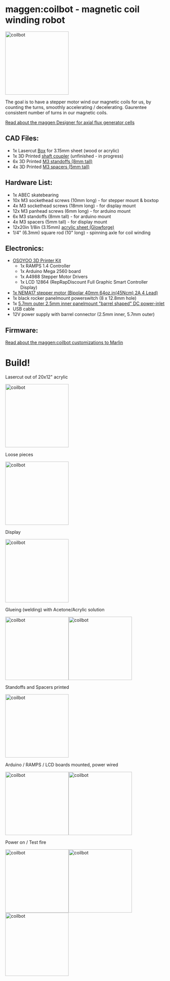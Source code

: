 # maggen:coilbot - magnetic coil winding robot

<img alt='coilbot' title='coilbot' src="coilbot8.jpg" width='200px'>

The goal is to have a stepper motor wind our magnetic coils for us, by counting the turns, smoothly accelerating / decelerating.  Gaurentee consistent number of turns in our magnetic coils.


[Read about the maggen Designer for axial flux generator cells](https://github.com/subatomicglue/maggen/tree/master/)

## CAD Files:
 - 1x Lasercut [Box](coilbotBox-3.15mm-sheet.svg) for 3.15mm sheet (wood or acrylic)
 - 1x 3D Printed [shaft coupler](shaft-coupler-squareToD.scad)  (unfinished - in progress)
 - 6x 3D Printed [M3 standoffs (8mm tall)](3mm-standoff-8mm-2.7ID.stl)
 - 4x 3D Printed [M3 spacers (5mm tall)](3mm-standoff-5mm-3.1ID.stl)

## Hardware List:
 - 1x  ABEC skatebearing
 - 10x M3 sockethead screws (10mm long) - for stepper mount & boxtop
 - 4x  M3 sockethead screws (18mm long) - for display mount
 - 12x M3 panhead screws (6mm long) - for arduino mount
 - 6x  M3 standoffs (8mm tall) - for arduino mount
 - 4x  M3 spacers   (5mm tall) - for display mount
 - 12x20in  1/8in (3.15mm) [acrylic sheet (Glowforge)](https://shop.glowforge.com/products/medium-orange-acrylic-cast-opaque-glossy?taxon_id=13)
 - 1/4" (6.3mm) square rod (10" long) - spinning axle for coil winding

## Electronics:
 - [OSOYOO 3D Printer Kit](https://www.amazon.com/gp/product/B0111ZSS2O/ref=oh_aui_detailpage_o01_s00?ie=UTF8&psc=1)
   - 1x RAMPS 1.4 Controller
   - 1x Arduino Mega 2560 board
   - 1x A4988 Stepper Motor Drivers
   - 1x LCD 12864 (RepRapDiscount Full Graphic Smart Controller Display)
 - [1x NEMA17 stepper motor (Bipolar 40mm 64oz.in(45Ncm) 2A 4 Lead)](https://www.amazon.com/gp/product/B00PNEQI7W/ref=oh_aui_search_detailpage?ie=UTF8&psc=1)
 - 1x black rocker panelmount powerswitch (8 x 12.8mm hole)
 - 1x [5.7mm outer 2.5mm inner panelmount "barrel shaped" DC power-inlet](https://www.mouser.com/ProductDetail/CUI/PJ-005B?qs=sGAEpiMZZMtnOp%252bbbqA009lE0K0K%252bPZGHDa8R3T3fghCv9kHIJIT1g%3d%3d)
 - USB cable
 - 12V power supply with barrel connector (2.5mm inner, 5.7mm outer)

## Firmware:

[Read about the maggen:coilbot customizations to Marlin](https://github.com/subatomicglue/maggen/tree/master/coilbot_MarlinDriver/customizations)

# Build!

Lasercut out of 20x12" acrylic

<img alt='coilbot' title='coilbot' src="coilbot1.jpg" width='200px'>

Loose pieces

<img alt='coilbot' title='coilbot' src="coilbot2.jpg" width='200px'>

Display

<img alt='coilbot' title='coilbot' src="coilbot3.jpg" width='200px'>

Glueing (welding) with Acetone/Acrylic solution

<img alt='coilbot' title='coilbot' src="coilbot4.jpg" width='200px'><img alt='coilbot' title='coilbot' src="coilbot5.jpg" width='200px'>

Standoffs and Spacers printed

<img alt='coilbot' title='coilbot' src="coilbot60.jpg" width='200px'>

Arduino / RAMPS / LCD boards mounted, power wired

<img alt='coilbot' title='coilbot' src="coilbot6.jpg" width='200px'><img alt='coilbot' title='coilbot' src="coilbot7.jpg" width='200px'>

Power on / Test fire

<img alt='coilbot' title='coilbot' src="coilbot8.jpg" width='200px'><img alt='coilbot' title='coilbot' src="coilbot9.jpg" width='200px'><img alt='coilbot' title='coilbot' src="coilbot10.jpg" width='200px'>

